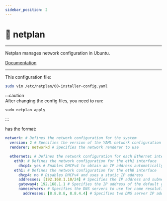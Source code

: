 ```yaml
---
sidebar_position: 2
---
```


#  netplan
___

Netplan manages network configuration in Ubuntu.

[Documentation](https://netplan.io/)

---

This configuration file:

```bash
sudo vim /etc/netplan/00-installer-config.yaml
```

:::caution  
After changing the config files, you need to run:

```
sudo netplan apply
```
:::

has the format:

```yaml
network: # Defines the network configuration for the system
  version: 2 # Specifies the version of the YAML network configuration format
  renderer: networkd # Specifies the network renderer to use

  ethernets: # Defines the network configuration for each Ethernet interface
    eth0: # Defines the network configuration for the eth1 interface
      dhcp4: yes # Enables DHCPv4 to obtain an IP address automatically
	eth1: # Defines the network configuration for the eth0 interface
      dhcp4: no # Disables DHCPv4 and uses a static IP address
      addresses: [192.168.1.10/24] # Specifies the IP address and subnet mask for eth0
      gateway4: 192.168.1.1 # Specifies the IP address of the default gateway for eth0
      nameservers: # Specifies the DNS servers to use for name resolution
        addresses: [8.8.8.8, 8.8.4.4] # Specifies two DNS server IP addresses
```
